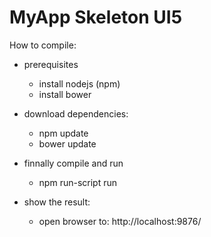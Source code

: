 # MyApp Skeleton UI5 #

How to compile:

- prerequisites
    - install nodejs (npm)
    - install bower

- download dependencies:
    - npm update
    - bower update

- finnally compile and run
    - npm run-script run

- show the result:
    - open browser to: http://localhost:9876/
